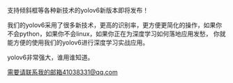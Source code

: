 支持倾斜框等各种新技术的yolov6新版本即将发布！

我们的yolov6采用了很多新技术，更高的识别率，更方便更简化的操作，如果你不会python，如果你不会linux，如果你正在为深度学习如何落地应用发愁，
你就能方便的使用我们的yolov6进行深度学习实战应用。

yolov6非常强大，谁用谁知道。

需要请联系我的邮箱41038331@qq.com
